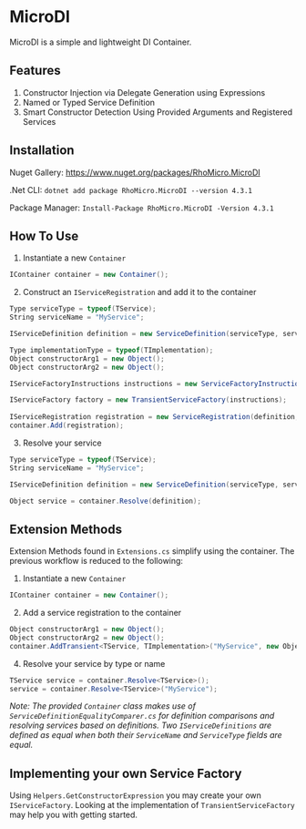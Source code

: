 # MicroDI

MicroDI is a simple and lightweight DI Container.

## Features

1. Constructor Injection via Delegate Generation using Expressions
2. Named or Typed Service Definition
3. Smart Constructor Detection Using Provided Arguments and Registered Services

## Installation

Nuget Gallery: https://www.nuget.org/packages/RhoMicro.MicroDI

.Net CLI: `dotnet add package RhoMicro.MicroDI --version 4.3.1`

Package Manager: `Install-Package RhoMicro.MicroDI -Version 4.3.1`

## How To Use

1. Instantiate a new `Container`

```cs
IContainer container = new Container();
```

2. Construct an `IServiceRegistration` and add it to the container

```cs
Type serviceType = typeof(TService);
String serviceName = "MyService";

IServiceDefinition definition = new ServiceDefinition(serviceType, serviceName);

Type implementationType = typeof(TImplementation);
Object constructorArg1 = new Object();
Object constructorArg2 = new Object();

IServiceFactoryInstructions instructions = new ServiceFactoryInstructions(serviceImplementationType, new Object[] { arg1, arg2 });

IServiceFactory factory = new TransientServiceFactory(instructions);
			
IServiceRegistration registration = new ServiceRegistration(definition, factory);
container.Add(registration);
```

3. Resolve your service

```cs
Type serviceType = typeof(TService);
String serviceName = "MyService";

IServiceDefinition definition = new ServiceDefinition(serviceType, serviceName);

Object service = container.Resolve(definition);
```

## Extension Methods
Extension Methods found in `Extensions.cs` simplify using the container. The previous workflow is reduced to the following:

1. Instantiate a new `Container`

```cs
IContainer container = new Container();
```

2. Add a service registration to the container

```cs
Object constructorArg1 = new Object();
Object constructorArg2 = new Object();
container.AddTransient<TService, TImplementation>("MyService", new Object[]{constructorArg1, constructorArg2});
```

4. Resolve your service by type or name

```cs
TService service = container.Resolve<TService>();
service = container.Resolve<TService>("MyService");
```
*Note: The provided `Container` class makes use of `ServiceDefinitionEqualityComparer.cs` for definition comparisons and resolving services based on definitions. Two `IServiceDefinitions` are defined as equal when both their `ServiceName` and `ServiceType` fields are equal.*

## Implementing your own Service Factory

Using `Helpers.GetConstructorExpression` you may create your own `IServiceFactory`. Looking at the implementation of `TransientServiceFactory` may help you with getting started.
